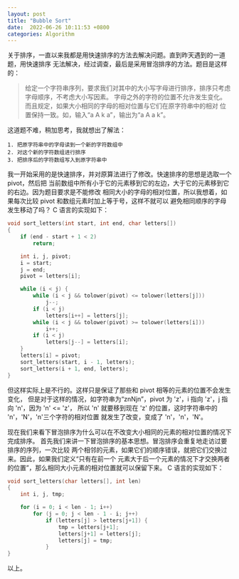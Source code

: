 ```yaml
---
layout: post
title: "Bubble Sort"
date:  2022-06-26 10:11:53 +0800
categories: Algorithm
---
```


关于排序，一直以来我都是用快速排序的方法去解决问题。直到昨天遇到的一道题，用快速排序
无法解决，经过调查，最后是采用冒泡排序的方法。题目是这样的：
> 给定一个字符串序列，要求我们对其中的大小写字母进行排序，排序只考虑字母顺序，不考虑大小写因素。
字母之外的字符的位置不允许发生变化。而且规定，如果大小相同的字母的相对位置与它们在原字符串中的相对
位置保持一致。如，输入“a A k a”，输出为“a A a k”。

这道题不难，稍加思考，我就想出了解法：
```
1. 把原字符串中的字母读到一个新的字符数组中
2. 对这个新的字符数组进行排序
3. 把排序后的字符数组写入到原字符串中
```

我一开始采用的是快速排序，并对原算法进行了修改。快速排序的思想是选取一个 pivot，然后把
当前数组中所有小于它的元素移到它的左边，大于它的元素移到它的右边。因为题目要求是不能修改
相同大小的字母的相对位置，所以我想着，如果每次比较 pivot 和数组元素时加上等于号，这样不就可以
避免相同顺序的字母发生移动了吗？ C 语言的实现如下：
```c
void sort_letters(int start, int end, char letters[])
{
    if (end - start + 1 < 2)
        return;

    int i, j, pivot;
    i = start;
    j = end;
    pivot = letters[i];

    while (i < j) {
        while (i < j && tolower(pivot) <= tolower(letters[j]))
            j--;
        if (i < j)
            letters[i++] = letters[j];
        while (i < j && tolower(pivot) >= tolower(letters[i]))
            i++;
        if (i < j)
            letters[j--] = letters[i];
    }
    letters[i] = pivot;
    sort_letters(start, i - 1, letters);
    sort_letters(i + 1, end, letters);
}
```

但这样实际上是不行的。这样只是保证了那些和 pivot 相等的元素的位置不会发生变化，
但是对于这样的情况，如字符串为“znNjn”，pivot 为 'z'，i 指向 'z'，j 指向 'n'，因为 'n' <= 'z'，
所以 'n' 就要移到现在 'z' 的位置，这时字符串中的 'n'，'N'，'n'三个字符的相对位置
就发生了改变，变成了 'n'，'n'，'N'。

现在我们来看下冒泡排序为什么可以在不改变大小相同的元素的相对位置的情况下完成排序。
首先我们来讲一下冒泡排序的基本思想。冒泡排序会重复地走访过要排序的序列，一次比较
两个相邻的元素，如果它们的顺序错误，就把它们交换过来。因此，如果我们定义“只有在前一个
元素大于后一个元素的情况下才交换两者的位置”，那么相同大小元素的相对位置就可以保留下来。
C 语言的实现如下：
```c
void sort_letters(char letters[], int len)
{
    int i, j, tmp;

    for (i = 0; i < len - 1; i++)
        for (j = 0; j < len - 1 - i; j++)
            if (letters[j] > letters[j+1]) {
                tmp = letters[j+1];
                letters[j+1] = letters[j];
                letters[j] = tmp;
            }
}
```

以上。
